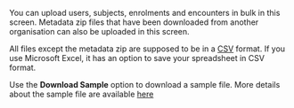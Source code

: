 You can upload users, subjects, enrolments and encounters in bulk in this screen. Metadata zip files that have been downloaded from another organisation can also be uploaded in this screen.

All files except the metadata zip are supposed to be in a [CSV](https://en.wikipedia.org/wiki/Comma-separated_values) format. If you use Microsoft Excel, it has an option to save your spreadsheet in CSV format.

Use the **Download Sample** option to download a sample file. More details about the sample file are available [here](https://avni.readme.io/docs/upload-data)
